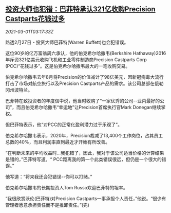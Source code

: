 <!--1614568995000-->
[投资大师也犯错：巴菲特承认321亿收购Precision Castparts花钱过多](https://cn.reuters.com/article/us-buffett-pcc-loss-0301-idCNKCS2AT143)
------

<div><i>2021-03-01T03:17:33Z</i></div><p>路透2月27日 - 投资大师巴菲特(Warren Buffett)也会犯错误。</p><p>这位90岁的亿万富翁周六承认，他的伯克希尔哈撒韦(Berkshire Hathaway)2016年斥资321亿美元收购飞机和工业零件制造商Precision Castparts Corp (PCC)“花钱过多”。这是伯克希尔哈撒韦最大的一笔收购交易。</p><p>伯克希尔哈撒韦去年8月将Precision的价值减计了98亿美元，因新冠病毒大流行打击了市场对航空旅行以及Precision Castparts产品的需求。该公司总部在俄勒冈州波特兰。</p><p>巴菲特在致投资者的年度信中说，他当时收购了“一家优秀的公司--业内最好的公司”，而且伯克希尔哈撒韦“幸运地”让Precision首席执行官Mark Donegan继续掌权。</p><p>但巴菲特表示，他“对PCC的正常化盈利潜力过于乐观了”。</p><p>伯克希尔哈撒韦表示，2020年，Precision裁减了13,400个工作岗位，占其员工总数的40%，而且利润率直到最近才开始有所改善。</p><p>“在判断未来的平均收益时...我犯错了，因此，我对于该公司适当价格的计算结果是错的，”巴菲特写道。“ PCC距离我的第一个此类错误很远，但仍是一个很大的错误。”</p><p>他写道：“将来我还会犯错误--你可以打赌。”</p><p>伯克希尔哈撒韦的长期投资人Tom Russo欢迎巴菲特的坦率。</p><p>“我很欣赏沃伦(巴菲特)对Precision Castparts一事承担个人责任，”他说。“很少有管理者愿意承担责任而不是推卸责任。”(完)</p>
